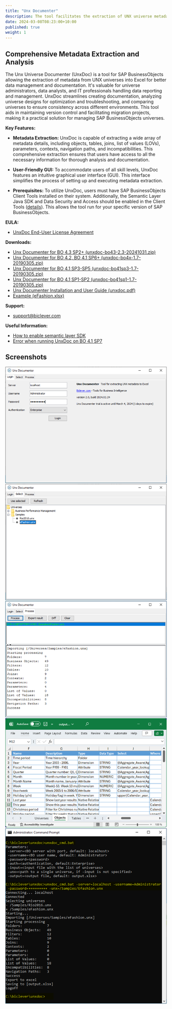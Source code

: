 ```yaml
---
title: "Unx Documenter"
description: The tool facilitates the extraction of UNX universe metadata into an Excel spreadsheet and enables easy identification of differences between universes for streamlined analysis and documentation.
date: 2024-03-08T08:23:00+10:00
published: true
weight: 1
---
```


## Comprehensive Metadata Extraction and Analysis

The Unx Universe Documenter (UnxDoc) is a tool for SAP BusinessObjects allowing the extraction of metadata from UNX universes into Excel for better data management and documentation. It's valuable for universe administrators, data analysts, and IT professionals handling data reporting and management. UnxDoc streamlines creating documentation, analyzing universe designs for optimization and troubleshooting, and comparing universes to ensure consistency across different environments. This tool aids in maintaining version control and facilitating migration projects, making it a practical solution for managing SAP BusinessObjects universes.

**Key Features:**

- **Metadata Extraction:** UnxDoc is capable of extracting a wide array of metadata details, including objects, tables, joins, list of values (LOVs), parameters, contexts, navigation paths, and incompatibilities. This comprehensive extraction ensures that users have access to all the necessary information for thorough analysis and documentation.

- **User-Friendly GUI:** To accommodate users of all skill levels, UnxDoc features an intuitive graphical user interface (GUI). This interface simplifies the process of setting up and executing metadata extraction.

- **Prerequisites:** To utilize UnxDoc, users must have SAP BusinessObjects Client Tools installed on their system. Additionally, the Semantic Layer Java SDK and Data Security and Access should be enabled in the Client Tools ([details](/pages/how-to-enable-semantic-layer-sdk/)). This allows the tool run for your specific version of SAP BusinessObjects. 

**EULA:**
- [UnxDoc End-User License Agreement](/pages/end-user-license-agreement-unxdoc/)

**Downloads:**
- [Unx Documenter for BO 4.3 SP2+ (unxdoc-bo43-2.3-20241031.zip)](https://drive.google.com/uc?export=download&id=1OTy0RF4d4Wfpb3js3mgdtNtJ8bjtp5t9)
- [Unx Documenter for BO 4.2, BO 4.1 SP6+ (unxdoc-bo4x-1.7-20190305.zip)](https://drive.google.com/uc?export=download&id=1zcW6kNSwh_coEnhDMrizNSQUc3qAfCvE)
- [Unx Documenter for BO 4.1 SP3-SP5 (unxdoc-bo41sp3-1.7-20190305.zip)](https://drive.google.com/uc?export=download&id=17yuPoShoKJRVcM3zUeOPbcffX4DSJgmp)
- [Unx Documenter for BO 4.1 SP1-SP2 (unxdoc-bo41sp1-1.7-20190305.zip)](https://drive.google.com/uc?export=download&id=1CMzNxMywUHFPMhcQlPi_zwW7asudtM0Z)
- [Unx Documenter Installation and User Guide (unxdoc.pdf)](https://drive.google.com/uc?export=download&id=0B-s3ybDd2BjZR0VkZ3B4dzlWZ00)
- [Example (eFashion.xlsx)](https://drive.google.com/uc?export=download&id=0B-s3ybDd2BjZRks5cnVVNW5VelU)

**Support:**
- [support@biclever.com](mailto:support@biclever.com)

**Useful Information:**
- [How to enable semantic layer SDK](/pages/how-to-enable-semantic-layer-sdk/)
- [Error when running UnxDoc on BO 4.1 SP7](/pages/error-in-unxdoc-on-bo-4-1-sp7-localresourceserviceimpl-load/)

## Screenshots

![UnxDoc Login](/images/pages/unxdoc2-1.png)
![UnxDoc Universe Selection](/images/pages/unxdoc2-2.png)
![UnxDoc Export Result](/images/pages/unxdoc2-3.png)
![UnxDoc Excel](/images/pages/unxdoc2-4.png)
![UnxDoc Command Line](/images/pages/unxdoc2-5.png)
